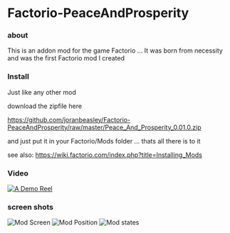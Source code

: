 # Factorio-PeaceAndProsperity

### about
This is an addon mod for the game Factorio ...
It was born from necessity and was the first Factorio mod I created
### Install
Just like any other mod

download the zipfile here

https://github.com/joranbeasley/Factorio-PeaceAndProsperity/raw/master/Peace_And_Prosperity_0.01.0.zip

and just put it in your Factorio/Mods folder ... thats all there is to it

see also: https://wiki.factorio.com/index.php?title=Installing_Mods

### Video
[![A Demo Reel](https://img.youtube.com/vi/9-d4dTXtzPE/0.jpg)](https://www.youtube.com/watch?v=9-d4dTXtzPE&feature=youtu.be)
### screen shots
![Mod Screen](https://github.com/joranbeasley/Factorio-PeaceAndProsperity/raw/master/screenshots/ModScreen.png "Its here")
![Mod Position](https://github.com/joranbeasley/Factorio-PeaceAndProsperity/raw/master/screenshots/BarPositionAndSize.png "Its here")
![Mod states](https://github.com/joranbeasley/Factorio-PeaceAndProsperity/raw/master/screenshots/states.png "Its here")

